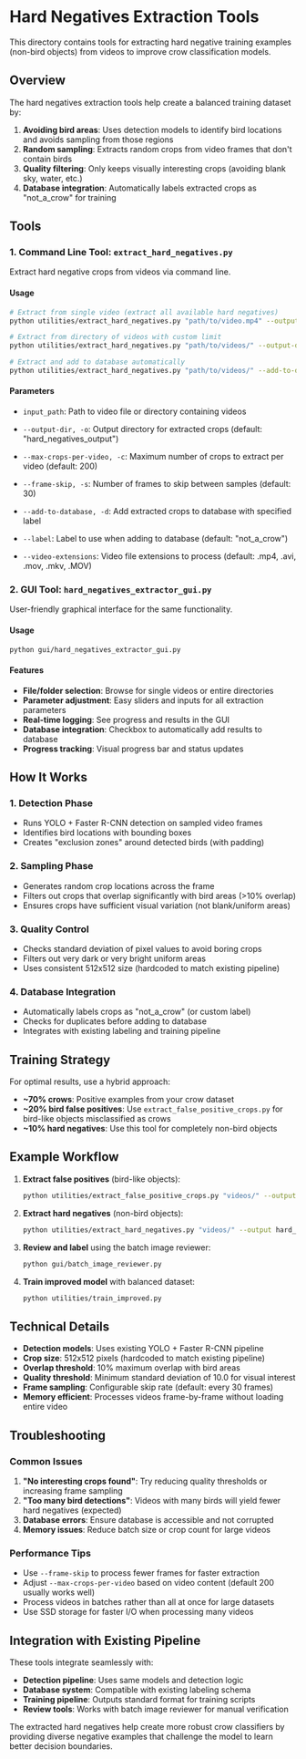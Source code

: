 # Hard Negatives Extraction Tools

This directory contains tools for extracting hard negative training examples (non-bird objects) from videos to improve crow classification models.

## Overview

The hard negatives extraction tools help create a balanced training dataset by:
1. **Avoiding bird areas**: Uses detection models to identify bird locations and avoids sampling from those regions
2. **Random sampling**: Extracts random crops from video frames that don't contain birds
3. **Quality filtering**: Only keeps visually interesting crops (avoiding blank sky, water, etc.)
4. **Database integration**: Automatically labels extracted crops as "not_a_crow" for training

## Tools

### 1. Command Line Tool: `extract_hard_negatives.py`

Extract hard negative crops from videos via command line.

#### Usage

```bash
# Extract from single video (extract all available hard negatives)
python utilities/extract_hard_negatives.py "path/to/video.mp4" --output-dir hard_negatives

# Extract from directory of videos with custom limit
python utilities/extract_hard_negatives.py "path/to/videos/" --output-dir hard_negatives --max-crops-per-video 300

# Extract and add to database automatically
python utilities/extract_hard_negatives.py "path/to/videos/" --add-to-database --label "not_a_crow"
```

#### Parameters

- `input_path`: Path to video file or directory containing videos
- `--output-dir, -o`: Output directory for extracted crops (default: "hard_negatives_output")
- `--max-crops-per-video, -c`: Maximum number of crops to extract per video (default: 200)
- `--frame-skip, -s`: Number of frames to skip between samples (default: 30)

- `--add-to-database, -d`: Add extracted crops to database with specified label
- `--label`: Label to use when adding to database (default: "not_a_crow")
- `--video-extensions`: Video file extensions to process (default: .mp4, .avi, .mov, .mkv, .MOV)

### 2. GUI Tool: `hard_negatives_extractor_gui.py`

User-friendly graphical interface for the same functionality.

#### Usage

```bash
python gui/hard_negatives_extractor_gui.py
```

#### Features

- **File/folder selection**: Browse for single videos or entire directories
- **Parameter adjustment**: Easy sliders and inputs for all extraction parameters
- **Real-time logging**: See progress and results in the GUI
- **Database integration**: Checkbox to automatically add results to database
- **Progress tracking**: Visual progress bar and status updates

## How It Works

### 1. Detection Phase
- Runs YOLO + Faster R-CNN detection on sampled video frames
- Identifies bird locations with bounding boxes
- Creates "exclusion zones" around detected birds (with padding)

### 2. Sampling Phase
- Generates random crop locations across the frame
- Filters out crops that overlap significantly with bird areas (>10% overlap)
- Ensures crops have sufficient visual variation (not blank/uniform areas)

### 3. Quality Control
- Checks standard deviation of pixel values to avoid boring crops
- Filters out very dark or very bright uniform areas
- Uses consistent 512x512 size (hardcoded to match existing pipeline)

### 4. Database Integration
- Automatically labels crops as "not_a_crow" (or custom label)
- Checks for duplicates before adding to database
- Integrates with existing labeling and training pipeline

## Training Strategy

For optimal results, use a hybrid approach:
- **~70% crows**: Positive examples from your crow dataset
- **~20% bird false positives**: Use `extract_false_positive_crops.py` for bird-like objects misclassified as crows
- **~10% hard negatives**: Use this tool for completely non-bird objects

## Example Workflow

1. **Extract false positives** (bird-like objects):
   ```bash
   python utilities/extract_false_positive_crops.py "videos/" --output false_positives --max-crops 30
   ```

2. **Extract hard negatives** (non-bird objects):
   ```bash
   python utilities/extract_hard_negatives.py "videos/" --output hard_negatives --add-to-database
   ```

3. **Review and label** using the batch image reviewer:
   ```bash
   python gui/batch_image_reviewer.py
   ```

4. **Train improved model** with balanced dataset:
   ```bash
   python utilities/train_improved.py
   ```

## Technical Details

- **Detection models**: Uses existing YOLO + Faster R-CNN pipeline
- **Crop size**: 512x512 pixels (hardcoded to match existing pipeline)
- **Overlap threshold**: 10% maximum overlap with bird areas
- **Quality threshold**: Minimum standard deviation of 10.0 for visual interest
- **Frame sampling**: Configurable skip rate (default: every 30 frames)
- **Memory efficient**: Processes videos frame-by-frame without loading entire video

## Troubleshooting

### Common Issues

1. **"No interesting crops found"**: Try reducing quality thresholds or increasing frame sampling
2. **"Too many bird detections"**: Videos with many birds will yield fewer hard negatives (expected)
3. **Database errors**: Ensure database is accessible and not corrupted
4. **Memory issues**: Reduce batch size or crop count for large videos

### Performance Tips

- Use `--frame-skip` to process fewer frames for faster extraction
- Adjust `--max-crops-per-video` based on video content (default 200 usually works well)
- Process videos in batches rather than all at once for large datasets
- Use SSD storage for faster I/O when processing many videos

## Integration with Existing Pipeline

These tools integrate seamlessly with:
- **Detection pipeline**: Uses same models and detection logic
- **Database system**: Compatible with existing labeling schema
- **Training pipeline**: Outputs standard format for training scripts
- **Review tools**: Works with batch image reviewer for manual verification

The extracted hard negatives help create more robust crow classifiers by providing diverse negative examples that challenge the model to learn better decision boundaries. 